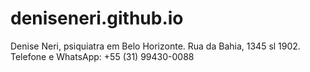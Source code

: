 # deniseneri.github.io
Denise Neri, psiquiatra em Belo Horizonte. Rua da Bahia, 1345 sl 1902. Telefone e WhatsApp: +55 (31) 99430-0088
